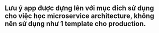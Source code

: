 ## Lưu ý app được dựng lên với mục đích sử dụng cho việc học microservice architecture, không nên sử dụng như 1 template cho production.
